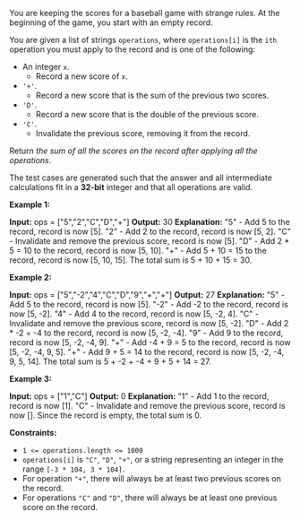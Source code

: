 You are keeping the scores for a baseball game with strange rules. At the beginning of the game, you start with an empty record.

You are given a list of strings `operations`, where `operations[i]` is the `ith` operation you must apply to the record and is one of the following:

*   An integer `x`.
    *   Record a new score of `x`.
*   `'+'`.
    *   Record a new score that is the sum of the previous two scores.
*   `'D'`.
    *   Record a new score that is the double of the previous score.
*   `'C'`.
    *   Invalidate the previous score, removing it from the record.

Return _the sum of all the scores on the record after applying all the operations_.

The test cases are generated such that the answer and all intermediate calculations fit in a **32-bit** integer and that all operations are valid.

**Example 1:**

**Input:** ops = \["5","2","C","D","+"\]
**Output:** 30
**Explanation:**
"5" - Add 5 to the record, record is now \[5\].
"2" - Add 2 to the record, record is now \[5, 2\].
"C" - Invalidate and remove the previous score, record is now \[5\].
"D" - Add 2 \* 5 = 10 to the record, record is now \[5, 10\].
"+" - Add 5 + 10 = 15 to the record, record is now \[5, 10, 15\].
The total sum is 5 + 10 + 15 = 30.

**Example 2:**

**Input:** ops = \["5","-2","4","C","D","9","+","+"\]
**Output:** 27
**Explanation:**
"5" - Add 5 to the record, record is now \[5\].
"-2" - Add -2 to the record, record is now \[5, -2\].
"4" - Add 4 to the record, record is now \[5, -2, 4\].
"C" - Invalidate and remove the previous score, record is now \[5, -2\].
"D" - Add 2 \* -2 = -4 to the record, record is now \[5, -2, -4\].
"9" - Add 9 to the record, record is now \[5, -2, -4, 9\].
"+" - Add -4 + 9 = 5 to the record, record is now \[5, -2, -4, 9, 5\].
"+" - Add 9 + 5 = 14 to the record, record is now \[5, -2, -4, 9, 5, 14\].
The total sum is 5 + -2 + -4 + 9 + 5 + 14 = 27.

**Example 3:**

**Input:** ops = \["1","C"\]
**Output:** 0
**Explanation:**
"1" - Add 1 to the record, record is now \[1\].
"C" - Invalidate and remove the previous score, record is now \[\].
Since the record is empty, the total sum is 0.

**Constraints:**

*   `1 <= operations.length <= 1000`
*   `operations[i]` is `"C"`, `"D"`, `"+"`, or a string representing an integer in the range `[-3 * 104, 3 * 104]`.
*   For operation `"+"`, there will always be at least two previous scores on the record.
*   For operations `"C"` and `"D"`, there will always be at least one previous score on the record.